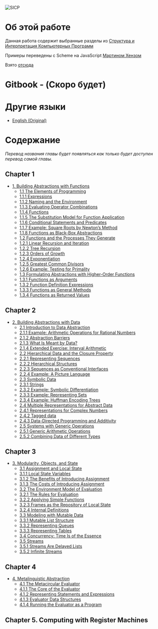 ![SICP](https://cloud.githubusercontent.com/assets/6506296/9565373/43d6ad60-4ed4-11e5-85bb-342aa1b562a3.jpg)

# Об этой работе

Данная работа содержит выбранные разделы из [Структура и Интерпретация Компьютерных Программ](https://mitpress.mit.edu/sicp/full-text/book/book.html)

Примеры переведены с Scheme на JavaScript [Мартином Хензом](https://www.comp.nus.edu.sg/~henz/)

Взято [отсюда](http://www.comp.nus.edu.sg/~cs1101s/sicp/)

# Gitbook - (Скоро будет)

# Другие языки
* [English (Original)](https://github.com/sicp-js/sicp-js)

# Содержание

*Перевод названия главы будет появляться как только будет доступен перевод самой главы.*

## Chapter 1

* [1. Building Abstractions with Functions]()
  * [1.1  The Elements of Programming]()
  * [1.1.1  Expressions]()
  * [1.1.2  Naming and the Environment]()
  * [1.1.3  Evaluating Operator Combinations]()
  * [1.1.4  Functions]()
  * [1.1.5  The Substitution Model for Function Application]()
  * [1.1.6  Conditional Statements and Predicates]()
  * [1.1.7  Example: Square Roots by Newton’s Method]()
  * [1.1.8  Functions as Black-Box Abstractions]()
  * [1.2  Functions and the Processes They Generate]()
  * [1.2.1  Linear Recursion and Iteration]()
  * [1.2.2  Tree Recursion]()
  * [1.2.3  Orders of Growth]()
  * [1.2.4  Exponentiation]()
  * [1.2.5  Greatest Common Divisors]()
  * [1.2.6  Example: Testing for Primality]()
  * [1.3  Formulating Abstractions with Higher-Order Functions]()
  * [1.3.1  Functions as Arguments]()
  * [1.3.2  Function Definition Expressions]()
  * [1.3.3  Functions as General Methods]()
  * [1.3.4  Functions as Returned Values]()

## Chapter 2

* [2. Building Abstractions with Data]()
  * [2.1  Introduction to Data Abstraction]()
  * [2.1.1  Example: Arithmetic Operations for Rational Numbers]()
  * [2.1.2  Abstraction Barriers]()
  * [2.1.3  What Is Meant by Data?]()
  * [2.1.4  Extended Exercise: Interval Arithmetic]()
  * [2.2  Hierarchical Data and the Closure Property]()
  * [2.2.1  Representing Sequences]()
  * [2.2.2  Hierarchical Structures]()
  * [2.2.3  Sequences as Conventional Interfaces]()
  * [2.2.4  Example: A Picture Language]()
  * [2.3  Symbolic Data]()
  * [2.3.1  Strings]()
  * [2.3.2  Example: Symbolic Differentiation]()
  * [2.3.3  Example: Representing Sets]()
  * [2.3.4  Example: Huffman Encoding Trees]()
  * [2.4  Multiple Representations for Abstract Data]()
  * [2.4.1  Representations for Complex Numbers]()
  * [2.4.2  Tagged data]()
  * [2.4.3  Data-Directed Programming and Additivity]()
  * [2.5 Systems with Generic Operations]()
  * [2.5.1  Generic Arithmetic Operations]()
  * [2.5.2  Combining Data of Different Types]()

## Chapter 3

* [3. Modularity, Objects, and State]()
  * [3.1 Assignment and Local State]()
  * [3.1.1  Local State Variables]()
  * [3.1.2  The Benefits of Introducing Assignment]()
  * [3.1.3  The Costs of Introducing Assignment]()
  * [3.2 The Environment Model of Evaluation]()
  * [3.2.1  The Rules for Evaluation]()
  * [3.2.2  Applying Simple Functions]()
  * [3.2.3  Frames as the Repository of Local State]() 
  * [3.2.4  Internal Definitions]()
  * [3.3 Modeling with Mutable Data]()
  * [3.3.1  Mutable List Structure]()
  * [3.3.2  Representing Queues]()
  * [3.3.3  Representing Tables]()
  * [3.4 Concurrency: Time Is of the Essence]()
  * [3.5 Streams]()
  * [3.5.1  Streams Are Delayed Lists]()
  * [3.5.2  Infinite Streams]()

## Chapter 4

* [4. Metalinguistic Abstraction]()
  * [4.1 The Metacircular Evaluator]()
  * [4.1.1  The Core of the Evaluator]()
  * [4.1.2  Representing Statements and Expressions]() 
  * [4.1.3  Evaluator Data Structures]()
  * [4.1.4  Running the Evaluator as a Program]()

## Chapter 5. Computing with Register Machines
